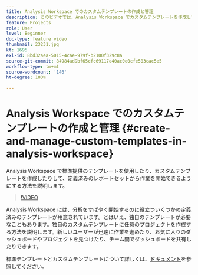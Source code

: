 ```yaml
---
title: Analysis Workspace でのカスタムテンプレートの作成と管理
description: このビデオでは、Analysis Workspace でカスタムテンプレートを作成して、特定のレポートセットから作業を開始できるようにする方法を説明します。
feature: Projects
role: User
level: Beginner
doc-type: feature video
thumbnail: 23231.jpg
kt: 1695
exl-id: 8bd32aea-5015-4cae-979f-b2100f329c8a
source-git-commit: 84984ad9bf65cfc69117e40ac0e0cfe503cac5e5
workflow-type: tm+mt
source-wordcount: '146'
ht-degree: 100%

---
```


# Analysis Workspace でのカスタムテンプレートの作成と管理 {#create-and-manage-custom-templates-in-analysis-workspace}

Analysis Workspace で標準提供のテンプレートを使用したり、カスタムテンプレートを作成したりして、定義済みのレポートセットから作業を開始できるようにする方法を説明します。

>[!VIDEO](https://video.tv.adobe.com/v/23231/?quality=12&learn=on)

Analysis Workspace には、分析をすばやく開始するのに役立ついくつかの定義済みのテンプレートが用意されています。とはいえ、独自のテンプレートが必要なこともあります。独自のカスタムテンプレートに任意のプロジェクトを作成する方法を説明します。新しいユーザーが迅速に作業を進めたり、お気に入りのダッシュボードやプロジェクトを見つけたり、チーム間でダッシュボードを共有したりできます。

標準テンプレートとカスタムテンプレートについて詳しくは、[ドキュメント](https://experienceleague.adobe.com/docs/analytics/analyze/analysis-workspace/build-workspace-project/starter-projects.html?lang=ja)を参照してください。


